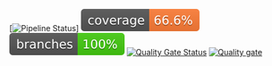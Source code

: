 [![Pipeline Status](https://github.com/Romteix/pipeline/actions/workflows/ci.yml/badge.svg)]
![Coverage](.github/badges/jacoco.svg)
![Branches](.github/badges/branches.svg)
[![Quality Gate Status](https://sonarcloud.io/api/project_badges/measure?project=Romteix_pipeline&metric=alert_status)](https://sonarcloud.io/summary/new_code?id=Romteix_pipeline)
[![Quality gate](https://sonarcloud.io/api/project_badges/quality_gate?project=Romteix_pipeline)](https://sonarcloud.io/summary/new_code?id=Romteix_pipeline)

